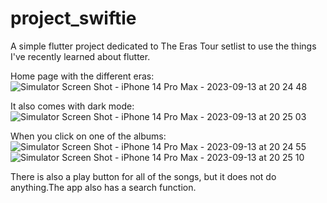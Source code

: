 # project_swiftie

A simple flutter project dedicated to The Eras Tour setlist to use the things I've recently learned about flutter.

Home page with the different eras:
![Simulator Screen Shot - iPhone 14 Pro Max - 2023-09-13 at 20 24 48](https://github.com/celinevictoria/project_swiftie/assets/85820890/4a1f1461-2b0f-48fe-a770-90126fb8a40a)

It also comes with dark mode:
![Simulator Screen Shot - iPhone 14 Pro Max - 2023-09-13 at 20 25 03](https://github.com/celinevictoria/project_swiftie/assets/85820890/de8a1153-1d2a-403e-a7a4-df3d0aac8b85)

When you click on one of the albums:
![Simulator Screen Shot - iPhone 14 Pro Max - 2023-09-13 at 20 24 55](https://github.com/celinevictoria/project_swiftie/assets/85820890/4775deb1-c561-46e4-9074-ebca9ac03a32)
![Simulator Screen Shot - iPhone 14 Pro Max - 2023-09-13 at 20 25 10](https://github.com/celinevictoria/project_swiftie/assets/85820890/d61e161c-fd96-4579-9b36-86fd3e5f0ea8)

There is also a play button for all of the songs, but it does not do anything.The app also has a search function.
